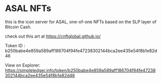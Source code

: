 # ASAL NFTs

this is the icon server for ASAL, one-of-one NFTs based on the SLP layer of Bitcoin Cash.

check out this art at https://cnftglobal.github.io/ 

Token ID : b250babe4e859a589aff186704f94fe47238302144bca2ee435e54f8b1e82d46

View on Explorer: https://simpleledger.info/token/b250babe4e859a589aff186704f94fe47238302144bca2ee435e54f8b1e82d46
